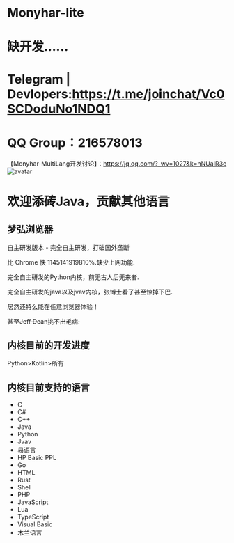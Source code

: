 # Monyhar-lite
# 缺开发......
# Telegram | Devlopers:https://t.me/joinchat/Vc0SCDoduNo1NDQ1
# QQ Group：216578013
【Monyhar-MultiLang开发讨论】：https://jq.qq.com/?_wv=1027&k=nNUaIR3c
![avatar](https://raw.githubusercontent.com/tucaoba2333/monyhar-lite-MultiLang-kernel/monyhar/release/assests/qrcode_1623936172992.jpg)
# 欢迎添砖Java，贡献其他语言
## 梦弘浏览器 

自主研发版本 - 完全自主研发，打破国外垄断

比 Chrome 快 1145141919810%.缺少上网功能.

完全自主研发的Python内核，前无古人后无来者.

完全自主研发的java以及jvav内核，张博士看了甚至惊掉下巴.

居然还特么能在任意浏览器体验！

~~甚至Jeff Dean挑不出毛病.~~
## 内核目前的开发进度

Python>Kotlin>所有

## 内核目前支持的语言

- C
- C#
- C++
- Java
- Python
- Jvav
- 易语言
- HP Basic PPL
- Go
- HTML
- Rust
- Shell
- PHP
- JavaScript
- Lua
- TypeScript
- Visual Basic
- 木兰语言
